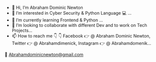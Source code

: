- 👋 Hi, I’m Abraham Dominic Newton
- 👀 I’m interested in Cyber Security & Python Language 💻 ...
- 🌱 I’m currently learning Frontend & Python ...
- 💞️ I’m looking to collaborate with different  Dev and to work on Tech Projects...
- 📫 How to reach me 👇  👇 
Facebook 👉  @ Abraham Dominic Newton, Twitter 👉  @ Abrahamdimenick, Instagram 👉  @ Abrahamdomenik...

📧 Abrahamdominicnewton@gmail.com


<!---
abrahamdominic/abrahamdominic is a ✨ special ✨ repository because its `README.md` (this file) appears on your GitHub profile.
You can click the Preview link to take a look at your changes.
--->
